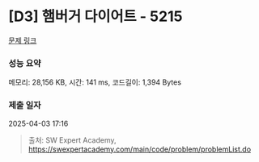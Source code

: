 # [D3] 햄버거 다이어트 - 5215 

[문제 링크](https://swexpertacademy.com/main/code/problem/problemDetail.do?contestProbId=AWT-lPB6dHUDFAVT) 

### 성능 요약

메모리: 28,156 KB, 시간: 141 ms, 코드길이: 1,394 Bytes

### 제출 일자

2025-04-03 17:16



> 출처: SW Expert Academy, https://swexpertacademy.com/main/code/problem/problemList.do